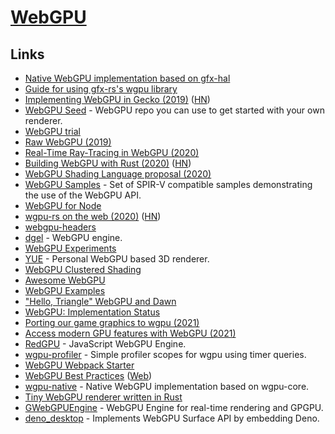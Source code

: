 # [WebGPU](https://en.wikipedia.org/wiki/WebGPU)

## Links

- [Native WebGPU implementation based on gfx-hal](https://github.com/gfx-rs/wgpu)
- [Guide for using gfx-rs's wgpu library](https://github.com/sotrh/learn-wgpu)
- [Implementing WebGPU in Gecko (2019)](http://kvark.github.io/web/gpu/gecko/2019/12/10/gecko-webgpu.html) ([HN](https://news.ycombinator.com/item?id=21871366))
- [WebGPU Seed](https://github.com/alaingalvan/webgpu-seed) - WebGPU repo you can use to get started with your own renderer.
- [WebGPU trial](https://github.com/takahirox/webgpu-trial)
- [Raw WebGPU (2019)](https://alain.xyz/blog/raw-webgpu)
- [Real-Time Ray-Tracing in WebGPU (2020)](https://maierfelix.github.io/2020-01-13-webgpu-ray-tracing/)
- [Building WebGPU with Rust (2020)](https://fosdem.org/2020/schedule/event/rust_webgpu/) ([HN](https://news.ycombinator.com/item?id=22248702))
- [WebGPU Shading Language proposal (2020)](https://gpuweb.github.io/gpuweb/wgsl.html)
- [WebGPU Samples](https://github.com/austinEng/webgpu-samples) - Set of SPIR-V compatible samples demonstrating the use of the WebGPU API.
- [WebGPU for Node](https://github.com/maierfelix/webgpu)
- [wgpu-rs on the web (2020)](https://gfx-rs.github.io/2020/04/21/wgpu-web.html) ([HN](https://news.ycombinator.com/item?id=22941224))
- [webgpu-headers](https://github.com/webgpu-native/webgpu-headers)
- [dgel](https://github.com/dmnsgn/dgel) - WebGPU engine.
- [WebGPU Experiments](https://github.com/Twinklebear/webgpu-experiments)
- [YUE](https://github.com/maierfelix/YUE) - Personal WebGPU based 3D renderer.
- [WebGPU Clustered Shading](https://github.com/toji/webgpu-clustered-shading)
- [Awesome WebGPU](https://github.com/mikbry/awesome-webgpu)
- [WebGPU Examples](https://github.com/crowlKats/webgpu-examples)
- ["Hello, Triangle" WebGPU and Dawn](https://github.com/cwoffenden/hello-webgpu)
- [WebGPU: Implementation Status](https://github.com/gpuweb/gpuweb/wiki/Implementation-Status)
- [Porting our game graphics to wgpu (2021)](https://veloren.net/devblog-125/)
- [Access modern GPU features with WebGPU (2021)](https://web.dev/gpu/)
- [RedGPU](https://github.com/redcamel/RedGPU) - JavaScript WebGPU Engine.
- [wgpu-profiler](https://github.com/Wumpf/wgpu-profiler) - Simple profiler scopes for wgpu using timer queries.
- [WebGPU Webpack Starter](https://github.com/Twinklebear/webgpu-webpack-starter)
- [WebGPU Best Practices](https://github.com/toji/webgpu-best-practices) ([Web](https://toji.github.io/webgpu-best-practices/))
- [wgpu-native](https://github.com/gfx-rs/wgpu-native) - Native WebGPU implementation based on wgpu-core.
- [Tiny WebGPU renderer written in Rust](https://github.com/takahirox/wgpu-rust-renderer)
- [GWebGPUEngine](https://github.com/antvis/GWebGPUEngine) - WebGPU Engine for real-time rendering and GPGPU.
- [deno_desktop](https://github.com/DjDeveloperr/deno_desktop) - Implements WebGPU Surface API by embedding Deno.
